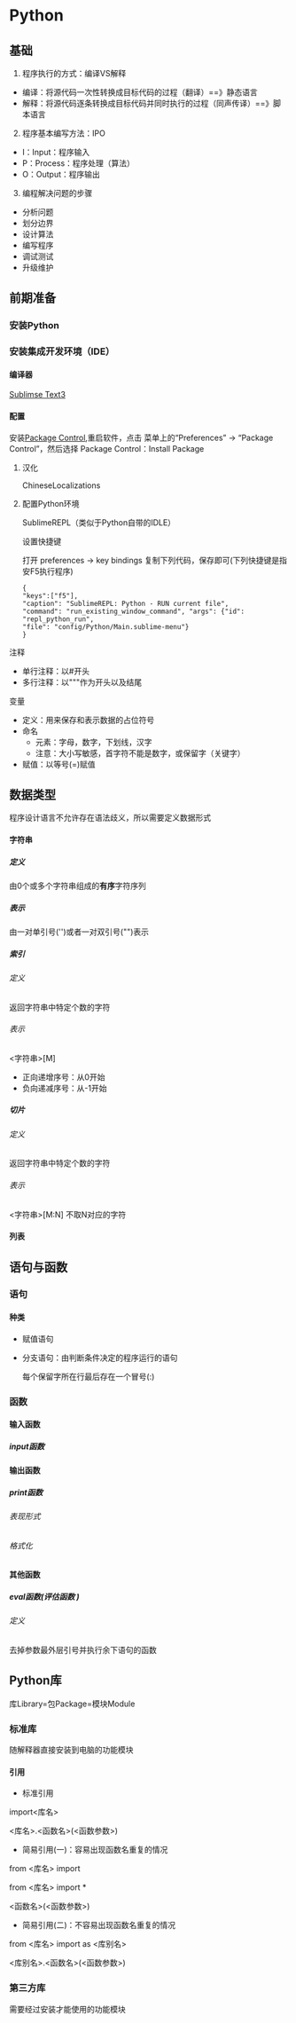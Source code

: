 # Python

## 基础

1. 程序执行的方式：编译VS解释

* 编译：将源代码一次性转换成目标代码的过程（翻译）==》静态语言
* 解释：将源代码逐条转换成目标代码并同时执行的过程（同声传译）==》脚本语言

2. 程序基本编写方法：IPO

* I：Input：程序输入
* P：Process：程序处理（算法）
* O：Output：程序输出 

3. 编程解决问题的步骤

* 分析问题
* 划分边界
* 设计算法
* 编写程序
* 调试测试
* 升级维护

## 前期准备

### 安装Python



### 安装集成开发环境（IDE）

#### 编译器

[Sublimse Text3](https://www.sublimetext.com/3)

#### 配置

安装[Package Control](https://packagecontrol.io/installation),重启软件，点击 菜单上的“Preferences” -> “Package Control”，然后选择 Package Control：Install Package

1. 汉化

   ChineseLocalizations

2. 配置Python环境

   SublimeREPL（类似于Python自带的IDLE）

   设置快捷键

   打开 preferences   ->  key bindings 复制下列代码，保存即可(下列快捷键是指安F5执行程序)

   ```
   {   
   "keys":["f5"],  
   "caption": "SublimeREPL: Python - RUN current file",  
   "command": "run_existing_window_command", "args": {"id": "repl_python_run",  
   "file": "config/Python/Main.sublime-menu"}  
   }
   ```


注释

* 单行注释：以#开头
* 多行注释：以"""作为开头以及结尾

变量

* 定义：用来保存和表示数据的占位符号
* 命名
  * 元素：字母，数字，下划线，汉字
  * 注意：大小写敏感，首字符不能是数字，或保留字（关键字）
* 赋值：以等号(=)赋值

## 数据类型

程序设计语言不允许存在语法歧义，所以需要定义数据形式

#### 字符串

##### 定义

由0个或多个字符串组成的**有序**字符序列

##### 表示

由一对单引号('')或者一对双引号("")表示

##### 索引

###### 定义

返回字符串中特定个数的字符

###### 表示

<字符串>[M]

* 正向递增序号：从0开始
* 负向递减序号：从-1开始

##### 切片

###### 定义

返回字符串中特定个数的字符

###### 表示

<字符串>[M:N] 不取N对应的字符

#### 列表

## 语句与函数

### 语句

#### 种类

* 赋值语句

* 分支语句：由判断条件决定的程序运行的语句

  每个保留字所在行最后存在一个冒号(:)

### 函数

#### 输入函数

##### input函数

#### 输出函数

##### print函数

###### 表现形式

###### 格式化

#### 其他函数

##### eval函数(评估函数 )

###### 定义

去掉参数最外层引号并执行余下语句的函数

## Python库

库Library=包Package=模块Module

### 标准库

随解释器直接安装到电脑的功能模块

#### 引用

* 标准引用

import<库名>

<库名>.<函数名>(<函数参数>)

* 简易引用(一)：容易出现函数名重复的情况

from <库名> import

from <库名> import *

<函数名>(<函数参数>)

* 简易引用(二)：不容易出现函数名重复的情况

from <库名> import as <库别名>

<库别名>.<函数名>(<函数参数>)

### 第三方库

需要经过安装才能使用的功能模块

